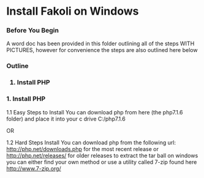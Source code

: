 Install Fakoli on Windows
==========================

<h3>Before You Begin</h3>
A word doc has been provided in this folder outlining all of the steps WITH PICTURES, however for convenience the steps are also outlined here below


<h3>Outline <h3>

1.  Install PHP <br>



<h3> 1. Install PHP </h3>

1.1 Easy Steps to Install
You can download php from here (the php7.1.6 folder) 
and place it into your c drive C:/php7.1.6

OR 

1.2 Hard Steps Install
You can download php from the following url: 
http://php.net/downloads.php for the most recent release
or http://php.net/releases/ for older releases
to extract the tar ball on windows you can either find your own method
or use a utility called 7-zip found here http://www.7-zip.org/
